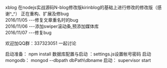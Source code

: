 xblog 在nodejs实战源码N-blog修改版kirinblog的基础上进行修改的修改版（感谢^_^）
正在重构、扩展及修bug
<br/>
2016/11/05 ---修复文章重名时的bug<br/>
2016/11/06 ---添加swiper滚动条,预添加媒体库<br/>
2016/11/07 ---修复bug<br/>


欢迎加QQ群：337323051 一起讨论

启动准备： npm install
数据库配置与启动 ：settings.js设置帐号密码  启动mongodb： mongod --dbpath  dbPath\dbname
启动： supervisor start

